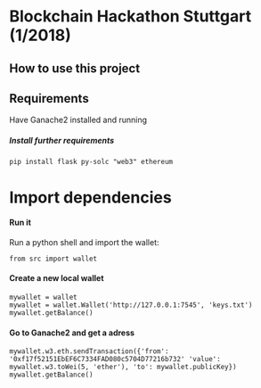 # Blockchain Hackathon Stuttgart (1/2018)

## How to use this project

## Requirements

Have Ganache2 installed and running
##### Install further requirements

    pip install flask py-solc "web3" ethereum

# Import dependencies


#### Run it

Run a python shell and import the wallet:

    from src import wallet

#### Create a new local wallet

    mywallet = wallet
    mywallet = wallet.Wallet('http://127.0.0.1:7545', 'keys.txt')
    mywallet.getBalance()
    
#### Go to Ganache2 and get a adress
    

    mywallet.w3.eth.sendTransaction({'from': '0xf17f52151EbEF6C7334FAD080c5704D77216b732' 'value': mywallet.w3.toWei(5, 'ether'), 'to': mywallet.publicKey})
    mywallet.getBalance()